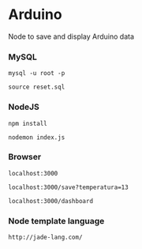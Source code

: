 # Arduino
Node to save and display Arduino data

### MySQL
`mysql -u root -p`

`source reset.sql`

### NodeJS
`npm install` 

`nodemon index.js`

### Browser
`localhost:3000`

`localhost:3000/save?temperatura=13`

`localhost:3000/dashboard`

### Node template language
`http://jade-lang.com/`
